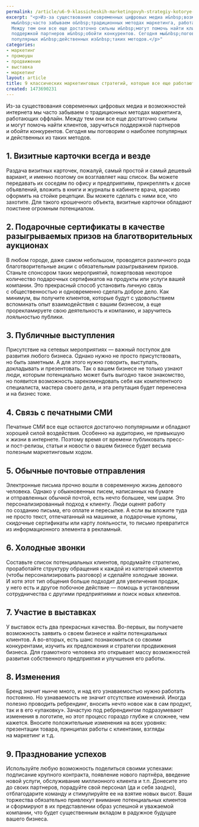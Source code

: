 ```yaml
---
permalink: /article/u6-9-klassicheskih-marketingovyh-strategiy-kotorye-vse-eshche-rabotayut
excerpt: "<p>Из-за существования современных цифровых медиа и&nbsp;возможностей интернета
  мы&nbsp;часто забываем о&nbsp;традиционных методах маркетинга, работающих оффлайн.
  Между тем они все еще достаточно сильны и&nbsp;могут помочь найти клиентов, заручиться
  поддержкой партнеров и&nbsp;обойти конкурентов. Сегодня мы&nbsp;поговорим о&nbsp;наиболее
  популярных и&nbsp;действенных из&nbsp;таких методов.</p>"
categories:
- маркетинг
- промоушн
- продвижение
- выставка
- маркетинг
layout: article
title: 9 классических маркетинговых стратегий, которые все еще работают
created: 1473690231
---
```

<p>Из-за существования современных цифровых медиа и&nbsp;возможностей интернета мы&nbsp;часто забываем о&nbsp;традиционных методах маркетинга, работающих оффлайн. Между тем они все еще достаточно сильны и&nbsp;могут помочь найти клиентов, заручиться поддержкой партнеров и&nbsp;обойти конкурентов. Сегодня мы&nbsp;поговорим о&nbsp;наиболее популярных и&nbsp;действенных из&nbsp;таких методов.</p>
<h2>1. Визитные карточки всегда и&nbsp;везде</h2>
<p>Раздача визитных карточек, пожалуй, самый простой и&nbsp;самый дешевый вариант, и&nbsp;именно поэтому он&nbsp;возглавляет наш список. Вы&nbsp;можете передавать их&nbsp;соседям по&nbsp;офису и&nbsp;предприятиям, прикреплять к&nbsp;доске объявлений, вложить в&nbsp;книги и&nbsp;журналы в&nbsp;кабинете врача, красиво оформить на&nbsp;стойке рецепции. Вы&nbsp;можете сделать с&nbsp;ними все, что захотите. Для такого крошечного объекта, визитные карточки обладают поистине огромным потенциалом.</p>
<h2>2. Подарочные сертификаты в&nbsp;качестве разыгрываемых призов на&nbsp;благотворительных аукционах</h2>
<p>В&nbsp;любом городе, даже самом небольшом, проводятся различного рода благотворительные акции с&nbsp;обязательным разыгрыванием призов. Станьте спонсором таких мероприятий, пожертвовав некоторое количество подарочных сертификатов на&nbsp;продукты или услуги вашей компании. Это прекрасный способ установить личную связь с&nbsp;общественностью и&nbsp;одновременно сделать доброе дело. Как минимум, вы&nbsp;получите клиентов, которые будут с&nbsp;удовольствием вспоминать опыт взаимодействия с&nbsp;вашим бизнесом, а&nbsp;еще прорекламируете свою деятельность и&nbsp;компанию, и&nbsp;заручитесь лояльностью публики.</p>
<h2>3. Публичные выступления</h2>
<p>Присутствие на&nbsp;сетевых мероприятиях&nbsp;— важный поступок для развития любого бизнеса. Однако нужно не&nbsp;просто присутствовать, но&nbsp;быть заметным. А&nbsp;для этого нужно говорить, выступать, докладывать и&nbsp;презентовать. Так о&nbsp;вашем бизнесе не&nbsp;только узнают люди, которым потенциально может быть выгодно такое знакомство, но&nbsp;появится возможность зарекомендовать себя как компетентного специалиста, мастера своего дела, и&nbsp;эта репутация будет перенесена и&nbsp;на&nbsp;бизнес тоже.</p>
<h2>4. Связь с&nbsp;печатными СМИ</h2>
<p>Печатные СМИ все еще остаются достаточно популярными и&nbsp;обладают хорошей силой воздействия. Особенно на&nbsp;аудиторию, не&nbsp;привыкшую к&nbsp;жизни в&nbsp;интернете. Поэтому время от&nbsp;времени публиковать пресс- и&nbsp;пост-релизы, статьи и&nbsp;новости о&nbsp;вашем бизнесе будет весьма полезным маркетинговым ходом.</p>
<h2>5. Обычные почтовые отправления</h2>
<p>Электронные письма прочно вошли в&nbsp;современную жизнь делового человека. Однако у&nbsp;обыкновенных писем, написанных на&nbsp;бумаге и&nbsp;отправленных обычной почтой, есть нечто большее, чем шарм. Это персонализированный подход к&nbsp;клиенту. Люди оценят работу по&nbsp;созданию письма, его оплате и&nbsp;пересылке. А&nbsp;если вы&nbsp;вложите туда не&nbsp;просто текст, отпечатанный на&nbsp;машинке, а&nbsp;подарочные купоны, скидочные сертификаты или карту лояльности, то&nbsp;письмо превратится из&nbsp;информационного элемента в&nbsp;рекламный.</p>
<h2>6. Холодные звонки</h2>
<p>Составьте список потенциальных клиентов, продумайте стратегию, проработайте структуру обращения к&nbsp;каждой из&nbsp;категорий клиентов (чтобы персонализировать разговор) и&nbsp;сделайте холодные звонки. И&nbsp;хотя этот тип общения больше подходит для увеличения продаж, у&nbsp;него есть и&nbsp;другое побочное действие&nbsp;— помощь в&nbsp;установлении сотрудничества с&nbsp;другими предприятиями и&nbsp;поиск новых клиентов.</p>
<h2>7. Участие в&nbsp;выставках</h2>
<p>У&nbsp;выставок есть два прекрасных качества. Во-первых, вы&nbsp;получаете возможность заявить о&nbsp;своем бизнесе и&nbsp;найти потенциальных клиентов. А&nbsp;во-вторых, есть шанс познакомиться со&nbsp;своими конкурентами, изучить их&nbsp;предложения и&nbsp;стратегии продвижения бизнеса. Для грамотного человека это открывает массу возможностей развития собственного предприятия и&nbsp;улучшения его работы.</p>
<h2>8. Изменения</h2>
<p>Бренд значит нынче много, и&nbsp;над его узнаваемостью нужно работать постоянно. Но&nbsp;узнаваемость не&nbsp;значит отсутствие изменений. Иногда полезно проводить ребрендинг, вносить нечто новое как в&nbsp;сам продукт, так и&nbsp;в&nbsp;его «упаковку». Зачастую под ребрендингом подразумевают изменения в&nbsp;логотипе, но&nbsp;этот процесс гораздо глубже и&nbsp;сложнее, чем кажется. Вносите положительные изменения на&nbsp;всех уровнях: презентации товара, принципах работы с&nbsp;клиентами, взгляды на&nbsp;маркетинг и&nbsp;т.д.</p>
<h2>9. Празднование успехов</h2>
<p>Используйте любую возможность поделиться своими успехами: подписание крупного контракта, появление нового партнёра, введение новой услуги, обслуживание миллионного клиента и&nbsp;т.п. Донесите это до&nbsp;своих партнеров, порадуйте свой персонал (да&nbsp;и&nbsp;себя заодно), отблагодарите команду и&nbsp;стимулируйте ее&nbsp;на&nbsp;взятие новых высот. Ваши торжества обязательно привлекут внимание потенциальных клиентов и&nbsp;сформируют в&nbsp;их&nbsp;представлении образ успешной и&nbsp;уважаемой компании, что будет существенным вкладом в&nbsp;радужное будущее вашего бизнеса.</p>
